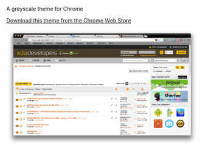 A greyscale theme for Chrome

[Download this theme from the Chrome Web Store](https://chrome.google.com/webstore/detail/greyscalish/eaepdijihilaaolaklhnaeamomgajfah "Download from Chrome Web Store")

![alt tag](store-resources/greyscalish.png)

